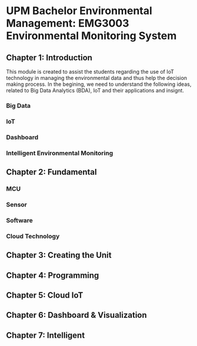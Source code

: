 # UPM Bachelor Environmental Management: EMG3003 Environmental Monitoring System
## Chapter 1: Introduction
This module is created to assist the students regarding the use of IoT technology in managing the environmental data and thus help the decision making process. In the begining, we need to understand the following ideas, related to Big Data Analytics (BDA), IoT and their applications and insignt.

### Big Data
### IoT
### Dashboard
### Intelligent Environmental Monitoring

## Chapter 2: Fundamental
### MCU
### Sensor
### Software
### Cloud Technology

## Chapter 3: Creating the Unit

## Chapter 4: Programming
## Chapter 5: Cloud IoT
## Chapter 6: Dashboard & Visualization
## Chapter 7: Intelligent
